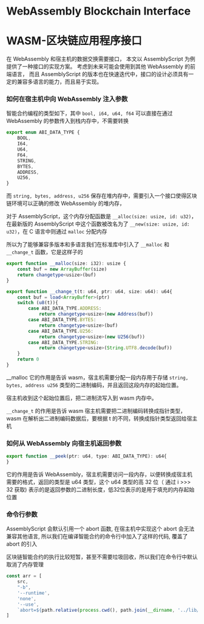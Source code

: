 # WebAssembly Blockchain Interface

# WASM-区块链应用程序接口


在 WebAssembly 和宿主机的数据交换需要接口， 本文以 AssemblyScript 为例提供了一种接口的实现方案。 考虑到未来可能会使用到其他 WebAssembly 的前端语言，
而且 AssemblyScript 的版本也在快速迭代中，接口的设计必须具有一定的兼容多语言的能力，而且易于实现。


### 如何在宿主机中向 WebAssembly 注入参数

智能合约编程的类型如下，其中 ```bool, i64, u64, f64``` 可以直接在通过 WebAssembly 的参数传入到栈内存中，不需要转换

```typescript
export enum ABI_DATA_TYPE {
    BOOL, 
    I64,  
    U64, 
    F64,
    STRING, 
    BYTES, 
    ADDRESS, 
    U256, 
}
```

而 ```string, bytes, address, u256``` 保存在堆内存中，需要引入一个接口使得区块链环境可以正确的修改 WebAssembly 的堆内存，

对于 AssemblyScript，这个内存分配函数是 ```__alloc(size: usize, id: u32)```，在最新版的 AssemblyScript 中这个函数被改名为了 ```__new(size: usize, id: u32)```，在 C 语言中则通过 ```malloc``` 分配内存

所以为了能够兼容多版本和多语言我们在标准库中引入了 ```__malloc``` 和 ```__change_t``` 函数，它是这样子的

```typescript
export function __malloc(size: i32): usize {
    const buf = new ArrayBuffer(size)
    return changetype<usize>(buf)
}
```

```typescript
export function __change_t(t: u64, ptr: u64, size: u64): u64{
    const buf = load<ArrayBuffer>(ptr)
    switch (u8(t)){
        case ABI_DATA_TYPE.ADDRESS:
            return changetype<usize>(new Address(buf))
        case ABI_DATA_TYPE.BYTES:
            return changetype<usize>(buf)
        case ABI_DATA_TYPE.U256:
            return changetype<usize>(new U256(buf))
        case ABI_DATA_TYPE.STRING:
            return changetype<usize>(String.UTF8.decode(buf))
    }
    return 0
}
```


__malloc 它的作用是告诉 wasm，宿主机需要分配一段内存用于存储 ```string, bytes, address u256``` 类型的二进制编码，并且返回这段内存的起始位置。

宿主机收到这个起始位置后，把二进制流写入到 wasm 内存中。

```__change_t``` 的作用是告诉 wasm 宿主机需要把二进制编码转换成指针类型，
wasm 在解析出二进制编码数据后，要根据 t 的不同，转换成指针类型返回给宿主机




### 如何从 WebAssembly 向宿主机返回参数

```typescript
export function __peek(ptr: u64, type: ABI_DATA_TYPE): u64{
}
```

它的作用是告诉 WebAssembly，宿主机需要访问一段内存，以便转换成宿主机需要的格式，返回的类型是 u64 类型，这个 u64 类型的高 32 位（ 通过 i >>> 32 获取) 表示的是返回参数的二进制长度，低32位表示的是用于填充的内存起始位置

### 命令行参数

AssemblyScript 会默认引用一个 abort 函数, 在宿主机中实现这个 abort 会无法兼容其他语言, 所以我们在编译智能合约的命令行中加入了这样的代码, 覆盖了    abort 的引入

区块链智能合约的执行比较短暂，甚至不需要垃圾回收，所以我们在命令行中默认取消了内存管理

```js
const arr = [
    src,
    "-b",
    '--runtime',
    'none',
    '--use',
    `abort=${path.relative(process.cwd(), path.join(__dirname, '../lib/prelude/abort'))}`
]
```